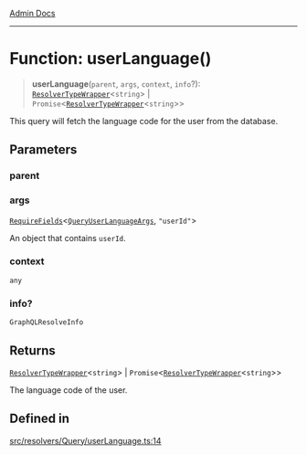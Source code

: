 [Admin Docs](/)

***

# Function: userLanguage()

> **userLanguage**(`parent`, `args`, `context`, `info`?): [`ResolverTypeWrapper`](../../../../types/generatedGraphQLTypes/type-aliases/ResolverTypeWrapper.md)\<`string`\> \| `Promise`\<[`ResolverTypeWrapper`](../../../../types/generatedGraphQLTypes/type-aliases/ResolverTypeWrapper.md)\<`string`\>\>

This query will fetch the language code for the user from the database.

## Parameters

### parent

### args

[`RequireFields`](../../../../types/generatedGraphQLTypes/type-aliases/RequireFields.md)\<[`QueryUserLanguageArgs`](../../../../types/generatedGraphQLTypes/type-aliases/QueryUserLanguageArgs.md), `"userId"`\>

An object that contains `userId`.

### context

`any`

### info?

`GraphQLResolveInfo`

## Returns

[`ResolverTypeWrapper`](../../../../types/generatedGraphQLTypes/type-aliases/ResolverTypeWrapper.md)\<`string`\> \| `Promise`\<[`ResolverTypeWrapper`](../../../../types/generatedGraphQLTypes/type-aliases/ResolverTypeWrapper.md)\<`string`\>\>

The language code of the user.

## Defined in

[src/resolvers/Query/userLanguage.ts:14](https://github.com/Suyash878/talawa-api/blob/cfd688207611ba245c99edd8dbaccb2cdbf6a043/src/resolvers/Query/userLanguage.ts#L14)
